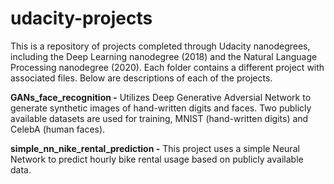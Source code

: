 # udacity-projects
This is a repository of projects completed through Udacity nanodegrees, including the Deep Learning nanodegree (2018) and the Natural Language Processing nanodegree (2020). Each folder contains a different project with associated files. Below are descriptions of each of the projects.

**GANs_face_recognition -** Utilizes Deep Generative Adversial Network to generate synthetic images of hand-written digits and faces. Two publicly available datasets are used for training, MNIST (hand-written digits) and CelebA (human faces).

**simple_nn_nike_rental_prediction -** This project uses a simple Neural Network to predict hourly bike rental usage based on publicly available data.
